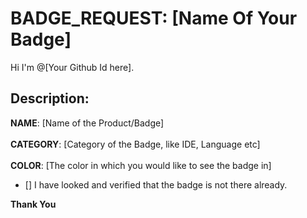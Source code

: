 # BADGE_REQUEST: [Name Of Your Badge]<!--Add the name of the badge you want to see in this repository or like to be created by this project for others to use-->

Hi I'm @[Your Github Id here].

## Description:
<!--Detailed description of the badge you want to see that is the product information and its category-->
<!--Add a link of teh product/badge with information of it if possible-->
**NAME**: [Name of the Product/Badge]  
<br>
**CATEGORY**: [Category of the Badge, like IDE, Language etc]
<br>
<br>
**COLOR**: [The color in which you would like to see the badge in]

- [] I have looked and verified that the badge is not there already. <!--Add a X between the square brackets-->

**Thank You**
